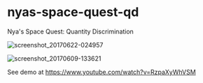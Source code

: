 # nyas-space-quest-qd
Nya's Space Quest: Quantity Discrimination

![screenshot_20170622-024957](https://user-images.githubusercontent.com/15718174/27411324-edec40ac-56e4-11e7-8207-1a05c770024d.png)

![screenshot_20170609-133621](https://user-images.githubusercontent.com/15718174/26973174-6901eabe-4d15-11e7-9634-b37cd6006b4a.png)

See demo at https://www.youtube.com/watch?v=RzpaXyWhVSM
